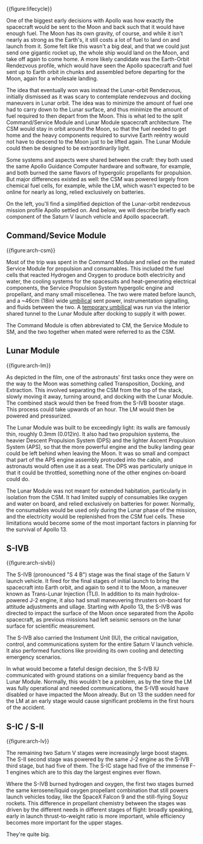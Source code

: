{{figure:lifecycle}}

One of the biggest early decisions with Apollo was how exactly the spacecraft would be sent to the Moon and back such that it would have enough fuel. The Moon has its own gravity, of course, and while it isn't nearly as strong as the Earth's, it still costs a lot of fuel to land on and launch from it. Some felt like this wasn't a big deal, and that we could just send one gigantic rocket up, the whole ship would land on the Moon, and take off again to come home. A more likely candidate was the Earth-Orbit Rendezvous profile, which would have seen the Apollo spacecraft and fuel sent up to Earth orbit in chunks and assembled before departing for the Moon, again for a wholesale landing.

The idea that eventually won was instead the Lunar-orbit Rendezvous, initially dismissed as it was scary to contemplate rendezvous and docking maneuvers in Lunar orbit. The idea was to minimize the amount of fuel one had to carry down to the Lunar surface, and thus minimize the amount of fuel required to then depart from the Moon. This is what led to the split Command/Service Module and Lunar Module spacecraft architecture. The CSM would stay in orbit around the Moon, so that the fuel needed to get home and the heavy components required to survive Earth re&euml;ntry would not have to descend to the Moon just to be lifted again. The Lunar Module could then be designed to be extraordinarily light.

Some systems and aspects were shared between the craft: they both used the same Apollo Guidance Computer hardware and software, for example, and both burned the same flavors of hypergolic propellants for propulsion. But major differences existed as well: the CSM was powered largely from chemical fuel cells, for example, while the LM, which wasn't expected to be online for nearly as long, relied exclusively on batteries.

On the left, you'll find a simplified depiction of the Lunar-orbit rendezvous mission profile Apollo settled on. And below, we will describe briefly each component of the Saturn V launch vehicle and Apollo spacecraft.

<div style="clear:left"></div>

Command/Sevice Module
---------------------

{{figure:arch-csm}}

Most of the trip was spent in the Command Module and relied on the mated Service Module for propulsion and consumables. This included the fuel cells that reacted Hydrogen and Oxygen to produce both electricity and water, the cooling systems for the spacesuits and heat-generating electrical components, the Service Propulsion System hypergolic engine and propellant, and many small miscellenea. The two were mated before launch, and a ~46cm (18in) wide [umbilical](http://www.ninfinger.org/models/vault2005/More%20CM_SM_Umbilical%20pix/CSM.Umbil.Blk.II.Jpg) sent power, instrumentation signalling, and fluids between the two. A [temporary umbilical](https://www.flickr.com/photos/jurvetson/5383523252) was run via the interior shared tunnel to the Lunar Module after docking to supply it with power.

The Command Module is often abbreviated to CM, the Service Module to SM, and the two together when mated were referred to as the CSM.

Lunar Module
------------

{{figure:arch-lm}}

As depicted in the film, one of the astronauts' first tasks once they were on the way to the Moon was something called Transposition, Docking, and Extraction. This involved separating the CSM from the top of the stack, slowly moving it away, turning around, and docking with the Lunar Module. The combined stack would then be freed from the S-IVB booster stage. This process could take upwards of an hour. The LM would then be powered and pressurized.

The Lunar Module was built to be exceedingly light: its walls are famously thin, roughly 0.3mm (0.012in). It also had two propulsion systems, the heavier Descent Propulsion System (DPS) and the lighter Ascent Propulsion System (APS), so that the more powerful engine and the bulky landing gear could be left behind when leaving the Moon. It was so small and compact that part of the APS engine assembly protruded into the cabin, and astronauts would often use it as a seat. The DPS was particularly unique in that it could be throttled, something none of the other engines on-board could do.

The Lunar Module was not meant for extended habitation, particularly in isolation from the CSM. It had limited supply of consumables like oxygen and water on board, and relied exclusively on batteries for power. Normally, the consumables would be used only during the Lunar phase of the mission, and the electricity would be replenished from the CSM fuel cells. These limitations would become some of the most important factors in planning for the survival of Apollo 13.

S-IVB
-----

{{figure:arch-sivb}}

The S-IVB (pronounced "S 4 B") stage was the final stage of the Saturn V launch vehicle. It fired for the final stages of initial launch to bring the spacecraft into Earth orbit, and again to send it to the Moon, a maneuver known as Trans-Lunar Injection (TLI). In addition to its main hydrolox-powered J-2 engine, it also had small maneuvering thrusters on-board for attitude adjustments and ullage. Starting with Apollo 13, the S-IVB was directed to impact the surface of the Moon once separated from the Apollo spacecraft, as previous missions had left seismic sensors on the lunar surface for scientific measurement.

The S-IVB also carried the Instument Unit (IU), the critical navigation, control, and communications system for the entire Saturn V launch vehicle. It also performed functions like providing its own cooling and detecting emergency scenarios.

In what would become a fateful design decision, the S-IVB IU communicated with ground stations on a similar frequency band as the Lunar Module. Normally, this wouldn't be a problem, as by the time the LM was fully operational and needed communications, the S-IVB would have disabled or have impacted the Moon already. But on 13 the sudden need for the LM at an early stage would cause significant problems in the first hours of the accident.

S-IC / S-II
-----------

{{figure:arch-lv}}

The remaining two Saturn V stages were increasingly large boost stages. The S-II second stage was powered by the same J-2 engine as the S-IVB third stage, but had five of them. The S-IC stage had five of the immense F-1 engines which are to this day the largest engines ever flown.

Where the S-IVB burned hydrogen and oxygen, the first two stages burned the same kerosene/liquid oxygen propellant combination that still powers launch vehicles today, like the SpaceX Falcon 9 and the still-flying Soyuz rockets. This difference in propellant chemistry between the stages was driven by the different needs in different stages of flight: broadly speaking, early in launch thrust-to-weight ratio is more important, while efficiency becomes more important for the upper stages.

<p class="clear">They're quite big.</p>

